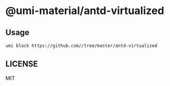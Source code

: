 # @umi-material/antd-virtualized



## Usage

```sh
umi block https://github.com//tree/master/antd-virtualized
```

## LICENSE

MIT
